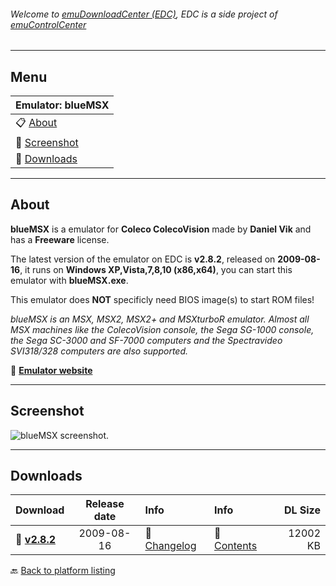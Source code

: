 ###### Welcome to [emuDownloadCenter (EDC)](https://github.com/PhoenixInteractiveNL/emuDownloadCenter/wiki/), EDC is a side project of [emuControlCenter](https://github.com/PhoenixInteractiveNL/emuControlCenter/wiki/)
***
## Menu
| **Emulator: blueMSX** |
|:---------|
| :clipboard: [About](#about) |
| :sunrise: [Screenshot](#screenshot) |
| :floppy_disk: [Downloads](#downloads) |
***
## About
**blueMSX** is a emulator for **Coleco ColecoVision** made by **Daniel Vik** and has a **Freeware** license.

The latest version of the emulator on EDC is **v2.8.2**, released on **2009-08-16**, it runs on **Windows XP,Vista,7,8,10 (x86,x64)**, you can start this emulator with **blueMSX.exe**.

This emulator does **NOT** specificly need BIOS image(s) to start ROM files!

_blueMSX is an MSX, MSX2, MSX2+ and MSXturboR emulator. Almost all MSX machines like the ColecoVision console, the Sega SG-1000 console, the Sega SC-3000 and SF-7000 computers and the Spectravideo SVI318/328 computers are also supported._

:link: [**Emulator website**](http://www.bluemsx.com/)
***
## Screenshot
![](https://raw.githubusercontent.com/PhoenixInteractiveNL/emuDownloadCenter/master/hooks/bluemsx/screen.jpg "blueMSX screenshot.")
***
## Downloads
| Download | Release date  | Info       | Info       | DL Size    |
|:---------|:-------------:|:-----------|:-----------|-----------:|
| :floppy_disk: [**v2.8.2**](https://github.com/PhoenixInteractiveNL/edc-repo0002/raw/master/bluemsx/2.8.2.7z) | 2009-08-16 | :page_facing_up: [Changelog](https://github.com/PhoenixInteractiveNL/edc-repo0002/blob/master/bluemsx/2.8.2_changelog.txt) | :mag_right: [Contents](https://github.com/PhoenixInteractiveNL/edc-repo0002/blob/master/bluemsx/2.8.2_contents.txt) | 12002 KB |

:back: [Back to platform listing](https://github.com/PhoenixInteractiveNL/emuDownloadCenter/wiki/EDC-Platform-List)

